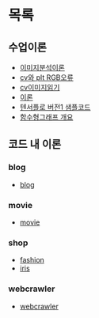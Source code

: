 # 목록
## 수업이론
- <a href="https://github.com/SeongJun2Moon/MSAProject/tree/main/DjangoServer/이론/cv.md">이미지분석이론</a>
- <a href="https://github.com/SeongJun2Moon/MSAProject/tree/main/DjangoServer/이론/cv와 plt RGB오류.md">cv와 plt RGB오류</a>
- <a href="https://github.com/SeongJun2Moon/MSAProject/tree/main/DjangoServer/이론/cv이미지읽기.md">cv이미지읽기</a>
- <a href="https://github.com/SeongJun2Moon/MSAProject/tree/main/DjangoServer/이론/이론.md">이론</a>
- <a href="https://github.com/SeongJun2Moon/MSAProject/tree/main/DjangoServer/이론/텐서플로 버전1 샘플코드.md">텐서플로 버전1 샘플코드</a>
- <a href="https://github.com/SeongJun2Moon/MSAProject/tree/main/DjangoServer/이론/함수형그래프 개요.md">함수형그래프 개요</a>

## 코드 내 이론
### blog
- <a href="https://github.com/SeongJun2Moon/MSAProject/tree/main/DjangoServer/blog/코드내이론.md">blog</a>
### movie
- <a href="https://github.com/SeongJun2Moon/MSAProject/tree/main/DjangoServer/movie/코드내이론.md">movie</a>
### shop
- <a href="https://github.com/SeongJun2Moon/MSAProject/tree/main/DjangoServer/shop/fashion/코드내이론.md">fashion</a>
- <a href="https://github.com/SeongJun2Moon/MSAProject/tree/main/DjangoServer/shop/iris/코드내이론.md">iris</a>
### webcrawler
- <a href="https://github.com/SeongJun2Moon/MSAProject/tree/main/DjangoServer/webcrawler/코드내이론.md">webcrawler</a>